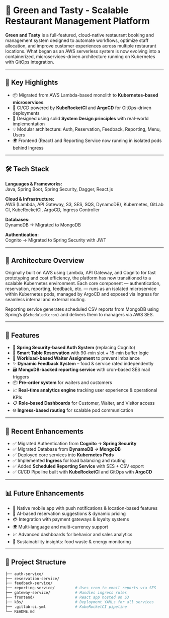 # 🌱 Green and Tasty - Scalable Restaurant Management Platform

**Green and Tasty** is a full-featured, cloud-native restaurant booking and management system designed to automate workflows, optimize staff allocation, and improve customer experiences across multiple restaurant locations. What began as an AWS serverless system is now evolving into a containerized, microservices-driven architecture running on Kubernetes with GitOps integration.

---

## 🚀 Key Highlights

- 📦 Migrated from AWS Lambda-based monolith to **Kubernetes-based microservices**
- 🔄 CI/CD powered by **KubeRocketCI** and **ArgoCD** for GitOps-driven deployments
- 🧠 Designed using solid **System Design principles** with real-world implementation
- 💡 Modular architecture: Auth, Reservation, Feedback, Reporting, Menu, Users
- 🌍 Frontend (React) and Reporting Service now running in isolated pods behind Ingress

---

## 🛠️ Tech Stack

**Languages & Frameworks:**  
Java, Spring Boot, Spring Security, Dagger, React.js

**Cloud & Infrastructure:**  
AWS (Lambda, API Gateway, S3, SES, SQS, DynamoDB), Kubernetes, GitLab CI, KubeRocketCI, ArgoCD, Ingress Controller

**Databases:**  
DynamoDB → Migrated to MongoDB

**Authentication:**  
Cognito → Migrated to Spring Security with JWT

---

## 📐 Architecture Overview

Originally built on AWS using Lambda, API Gateway, and Cognito for fast prototyping and cost efficiency, the platform has now transitioned to a scalable Kubernetes environment. Each core component — authentication, reservation, reporting, feedback, etc. — runs as an isolated microservice within Kubernetes pods, managed by ArgoCD and exposed via Ingress for seamless internal and external routing.

Reporting service generates scheduled CSV reports from MongoDB using Spring’s `@Scheduled(cron)` and delivers them to managers via AWS SES.

---

## 🔑 Features

- 🔐 **Spring Security-based Auth System** (replacing Cognito)
- 🧾 **Smart Table Reservation** with 90-min slot + 15-min buffer logic
- 🤖 **Workload-based Waiter Assignment** to prevent imbalance
- ✨ **Dynamic Feedback System** – food & service rated independently
- 🗃️ **MongoDB-backed reporting service** with cron-based SES mail triggers
- 📦 **Pre-order system** for waiters and customers
- 📈 **Real-time analytics engine** tracking user experience & operational KPIs
- 📋 **Role-based Dashboards** for Customer, Waiter, and Visitor access
- 🌐 **Ingress-based routing** for scalable pod communication

---

## 🔄 Recent Enhancements

- ✅ Migrated Authentication from **Cognito → Spring Security**
- ✅ Migrated Database from **DynamoDB → MongoDB**
- ✅ Deployed core services into **Kubernetes Pods**
- ✅ Implemented **Ingress** for load balancing and routing
- ✅ Added **Scheduled Reporting Service** with SES + CSV export
- ✅ CI/CD Pipeline built with **KubeRocketCI** and GitOps with **ArgoCD**

---

## 📊 Future Enhancements

- 📱 Native mobile app with push notifications & location-based features  
- 🧠 AI-based reservation suggestions & dynamic pricing  
- 💳 Integration with payment gateways & loyalty systems  
- 🌍 Multi-language and multi-currency support  
- 📈 Advanced dashboards for behavior and sales analytics  
- 🌱 Sustainability insights: food waste & energy monitoring

---

## 📁 Project Structure

```bash
├── auth-service/
├── reservation-service/
├── feedback-service/
├── reporting-service/         # Uses cron to email reports via SES
├── gateway-service/           # Handles ingress rules
├── frontend/                  # React app hosted on S3
├── k8s/                       # Deployment YAMLs for all services
├── .gitlab-ci.yml             # KubeRocketCI pipeline
└── README.md
